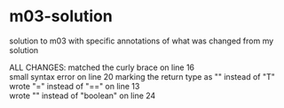 # m03-solution
solution to m03 with specific annotations of what was changed from my solution


ALL CHANGES:
matched the curly brace on line 16  
small syntax error on line 20 marking the return type as "<T>" instead of "T"  
wrote "=" instead of "==" on line 13  
wrote "<T>" instead of "boolean" on line 24  
